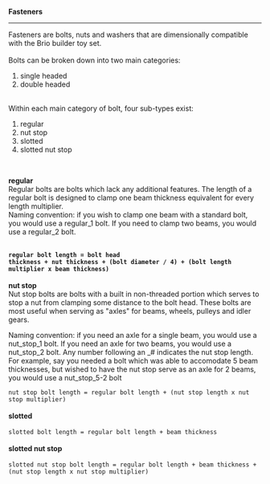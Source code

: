 <b>Fasteners</b><br>
<hr>
Fasteners are bolts, nuts and washers that are dimensionally compatible with the Brio builder toy set.<br>
<br>
Bolts can be broken down into two main categories:
<ol>
  <li>single headed</li>
  <li>double headed</li>
</ol><br>
Within each main category of bolt, four sub-types exist:
<ol>
  <li>regular</li>
  <li>nut stop</li>
  <li>slotted</li>
  <li>slotted nut stop</li>
</ol><br>

<b>regular</b><br>
Regular bolts are bolts which lack any additional features. The length of a regular bolt is designed to clamp one beam thickness equivalent for every length multiplier.<br>
Naming convention: if you wish to clamp one beam with a standard bolt, you would use a regular_1 bolt. If you need to clamp two beams,  you would use a regular_2 bolt.</p><br>
<b><code>regular bolt length = bolt head thickness + nut thickness + (bolt diameter / 4) + (bolt length multiplier x beam thickness)</code></b><br>
<br>
<b>nut stop</b><br>
Nut stop bolts are bolts with a built in non-threaded portion which serves to stop a nut from clamping some distance to the bolt head. These bolts are most useful when serving as "axles" for beams, wheels, pulleys and idler gears.<br>
<p>Naming convention: if you need an axle for a single beam, you would use a nut_stop_1 bolt. If you need an axle for two beams, you would use a nut_stop_2 bolt. Any number following an _# indicates the nut stop length. For example, say you needed a bolt which was able to accomodate 5 beam thicknesses, but wished to have the nut stop serve as an axle for 2 beams, you would use a nut_stop_5-2 bolt</p>
<code>nut stop bolt length = regular bolt length + (nut stop length x nut stop multiplier)</code><br>
<br>
<b>slotted</b><br>
<br>
<code>slotted bolt length = regular bolt length + beam thickness</code><br>
<br>
<b>slotted nut stop</b><br>
<br>
<code>slotted nut stop bolt length = regular bolt length + beam thickness + (nut stop length x nut stop multiplier)</code>
